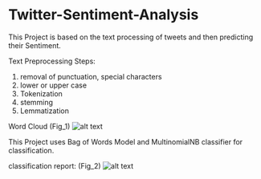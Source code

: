 # Twitter-Sentiment-Analysis
This Project is based on the text processing of tweets and then predicting their Sentiment.

Text Preprocessing Steps:
1) removal of punctuation, special characters
2) lower or upper case
3) Tokenization
4) stemming
5) Lemmatization



Word Cloud (Fig_1)
![alt text](https://github.com/ankurawat/Twitter-Sentiment-Analysis/blob/master/Fig_1.png)

This Project uses Bag of Words Model
and MultinomialNB classifier for classification.

classification report: (Fig_2)
![alt text](https://github.com/ankurawat/Twitter-Sentiment-Analysis/blob/master/Fig_1.png)
